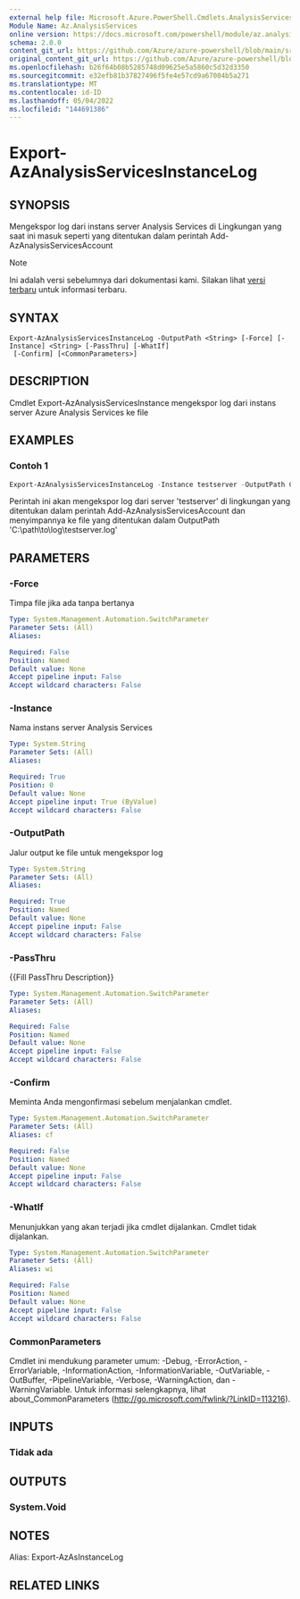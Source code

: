 ```yaml
---
external help file: Microsoft.Azure.PowerShell.Cmdlets.AnalysisServices.Dataplane.dll-Help.xml
Module Name: Az.AnalysisServices
online version: https://docs.microsoft.com/powershell/module/az.analysisservices/export-azanalysisservicesinstancelog
schema: 2.0.0
content_git_url: https://github.com/Azure/azure-powershell/blob/main/src/AnalysisServices/AnalysisServices/help/Export-AzAnalysisServicesInstanceLog.md
original_content_git_url: https://github.com/Azure/azure-powershell/blob/main/src/AnalysisServices/AnalysisServices/help/Export-AzAnalysisServicesInstanceLog.md
ms.openlocfilehash: b26f64b08b5285748d09625e5a5860c5d32d3350
ms.sourcegitcommit: e32efb81b37827496f5fe4e57cd9a67004b5a271
ms.translationtype: MT
ms.contentlocale: id-ID
ms.lasthandoff: 05/04/2022
ms.locfileid: "144691386"
---
```

# Export-AzAnalysisServicesInstanceLog

## SYNOPSIS
Mengekspor log dari instans server Analysis Services di Lingkungan yang saat ini masuk seperti yang ditentukan dalam perintah Add-AzAnalysisServicesAccount

> [!NOTE]
>Ini adalah versi sebelumnya dari dokumentasi kami. Silakan lihat [versi terbaru](/powershell/module/az.analysisservices/export-azanalysisservicesinstancelog) untuk informasi terbaru.

## SYNTAX

```
Export-AzAnalysisServicesInstanceLog -OutputPath <String> [-Force] [-Instance] <String> [-PassThru] [-WhatIf]
 [-Confirm] [<CommonParameters>]
```

## DESCRIPTION
Cmdlet Export-AzAnalysisServicesInstance mengekspor log dari instans server Azure Analysis Services ke file

## EXAMPLES

### Contoh 1
```powershell
Export-AzAnalysisServicesInstanceLog -Instance testserver -OutputPath C:\path\to\log\testserver.log
```

Perintah ini akan mengekspor log dari server 'testserver' di lingkungan yang ditentukan dalam perintah Add-AzAnalysisServicesAccount dan menyimpannya ke file yang ditentukan dalam OutputPath 'C:\path\to\log\testserver.log'

## PARAMETERS

### -Force
Timpa file jika ada tanpa bertanya

```yaml
Type: System.Management.Automation.SwitchParameter
Parameter Sets: (All)
Aliases:

Required: False
Position: Named
Default value: None
Accept pipeline input: False
Accept wildcard characters: False
```

### -Instance
Nama instans server Analysis Services

```yaml
Type: System.String
Parameter Sets: (All)
Aliases:

Required: True
Position: 0
Default value: None
Accept pipeline input: True (ByValue)
Accept wildcard characters: False
```

### -OutputPath
Jalur output ke file untuk mengekspor log

```yaml
Type: System.String
Parameter Sets: (All)
Aliases:

Required: True
Position: Named
Default value: None
Accept pipeline input: False
Accept wildcard characters: False
```

### -PassThru
{{Fill PassThru Description}}

```yaml
Type: System.Management.Automation.SwitchParameter
Parameter Sets: (All)
Aliases:

Required: False
Position: Named
Default value: None
Accept pipeline input: False
Accept wildcard characters: False
```

### -Confirm
Meminta Anda mengonfirmasi sebelum menjalankan cmdlet.

```yaml
Type: System.Management.Automation.SwitchParameter
Parameter Sets: (All)
Aliases: cf

Required: False
Position: Named
Default value: None
Accept pipeline input: False
Accept wildcard characters: False
```

### -WhatIf
Menunjukkan yang akan terjadi jika cmdlet dijalankan. Cmdlet tidak dijalankan.

```yaml
Type: System.Management.Automation.SwitchParameter
Parameter Sets: (All)
Aliases: wi

Required: False
Position: Named
Default value: None
Accept pipeline input: False
Accept wildcard characters: False
```

### CommonParameters
Cmdlet ini mendukung parameter umum: -Debug, -ErrorAction, -ErrorVariable, -InformationAction, -InformationVariable, -OutVariable, -OutBuffer, -PipelineVariable, -Verbose, -WarningAction, dan -WarningVariable. Untuk informasi selengkapnya, lihat about_CommonParameters (http://go.microsoft.com/fwlink/?LinkID=113216).

## INPUTS

### Tidak ada

## OUTPUTS

### System.Void

## NOTES
Alias: Export-AzAsInstanceLog

## RELATED LINKS
